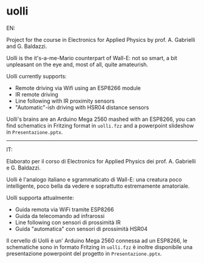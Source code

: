 # uolli

EN:

Project for the course in Electronics for Applied Physics by prof. A. Gabrielli and G. Baldazzi.

Uolli is the it's-a-me-Mario counterpart of Wall-E: not so smart, a bit unpleasant on the eye and, most of all, quite amateurish.

Uolli currently supports:
* Remote driving via Wifi using an ESP8266 module
* IR remote driving
* Line following with IR proximity sensors
* "Automatic"-ish driving with HSR04 distance sensors

Uolli's brains are an Arduino Mega 2560 mashed with an ESP8266, you can find schematics in Fritzing format in `uolli.fzz` and a powerpoint slideshow in `Presentazione.pptx`.

---
IT:

Elaborato per il corso di Electronics for Applied Physics dei prof. A. Gabrielli e G. Baldazzi.

Uolli è l'analogo italiano e sgrammaticato di Wall-E: una creatura poco intelligente, poco bella da vedere e soprattutto estremamente amatoriale.

Uolli supporta attualmente:
* Guida remota via WiFi tramite ESP8266
* Guida da telecomando ad infrarossi
* Line following con sensori di prossimità IR
* Guida "automatica" con sensori di prossimità HSR04

Il cervello di Uolli è un' Arduino Mega 2560 connessa ad un ESP8266, le schematiche sono in formato Fritzing in `uolli.fzz`
è inoltre disponibile una presentazione powerpoint del progetto in `Presentazione.pptx`.
